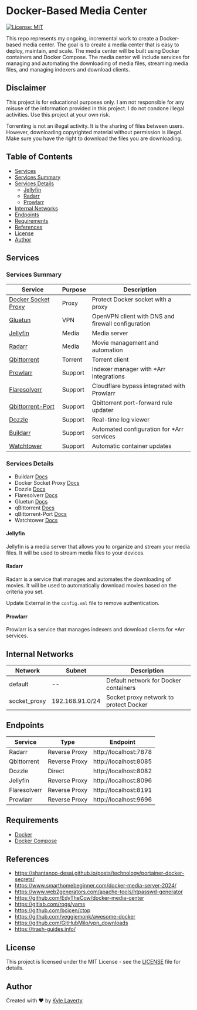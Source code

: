 # Docker-Based Media Center

[![License: MIT](https://img.shields.io/badge/License-MIT-yellow.svg)](https://github.com/kylelaverty/docker-media-center/blob/main/LICENSE)

This repo represents my ongoing, incremental work to create a Docker-based media center. The goal is to create a media center that is easy to deploy, maintain, and scale. The media center will be built using Docker containers and Docker Compose. The media center will include services for managing and automating the downloading of media files, streaming media files, and managing indexers and download clients.

## Disclaimer

This project is for educational purposes only. I am not responsible for any misuse of the information provided in this project. I do not condone illegal activities. Use this project at your own risk.

Torrenting is not an illegal activity. It is the sharing of files between users. However, downloading copyrighted material without permission is illegal. Make sure you have the right to download the files you are downloading.

## Table of Contents

- [Services](#services)
- [Services Summary](#services-summary)
- [Services Details](#services-details)
  - [Jellyfin](#jellyfin)
  - [Radarr](#radarr)
  - [Prowlarr](#prowlarr)
- [Internal Networks](#internal-networks)
- [Endpoints](#endpoints)
- [Requirements](#requirements)
- [References](#references)
- [License](#license)
- [Author](#author)

## Services

### Services Summary

| Service                                                                        | Purpose | Description                                        |
| ------------------------------------------------------------------------------ | ------- | -------------------------------------------------- |
| [Docker Socket Proxy](https://docs.linuxserver.io/images/docker-socket-proxy/) | Proxy   | Protect Docker socket with a proxy                 |
| [Gluetun](https://github.com/qdm12/gluetun)                                    | VPN     | OpenVPN client with DNS and firewall configuration |
| [Jellyfin](https://jellyfin.org/)                                              | Media   | Media server                                       |
| [Radarr](https://radarr.video/)                                                | Media   | Movie management and automation                    |
| [Qbittorrent](https://www.qbittorrent.org/)                                    | Torrent | Torrent client                                     |
| [Prowlarr](https://prowlarr.com/)                                              | Support | Indexer manager with \*Arr Integrations            |
| [Flaresolverr](https://github.com/FlareSolverr/FlareSolverr)                   | Support | Cloudflare bypass integrated with Prowlarr         |
| [Qbittorrent-Port](https://github.com/tcj-one/qbittorrent-port-forward-file)   | Support | Qbittorrent port-forward rule updater              |
| [Dozzle](https://dozzle.dev/)                                                  | Support | Real-time log viewer                               |
| [Buildarr](https://buildarr.github.io/)                                        | Support | Automated configuration for \*Arr services         |
| [Watchtower](https://containrrr.dev/watchtower/)                               | Support | Automatic container updates                        |

### Services Details

- Buildarr [Docs](./compose/services/buildarr/readme.md)
- Docker Socket Proxy [Docs](./compose/services/socket-proxy/readme.md)
- Dozzle [Docs](./compose/services/dozzle/readme.md)
- Flaresolverr [Docs](./compose/services/flaresolverr/readme.md)
- Gluetun [Docs](./compose/services/gluetun/readme.md)
- qBittorrent [Docs](./compose/services/qbittorrent/readme.md)
- qBittorrent-Port [Docs](./compose/services/qbittorrent-port/readme.md)
- Watchtower [Docs](./compose/services/watchtower/readme.md)

#### Jellyfin

Jellyfin is a media server that allows you to organize and stream your media files. It will be used to stream media files to your devices.

#### Radarr

Radarr is a service that manages and automates the downloading of movies. It will be used to automatically download movies based on the criteria you set.

Update <AuthenticationMethod>External</AuthenticationMethod> in the `config.xml` file to remove authentication.

#### Prowlarr

Prowlarr is a service that manages indexers and download clients for \*Arr services.

## Internal Networks

| Network      | Subnet          | Description                            |
| ------------ | --------------- | -------------------------------------- |
| default      | --              | Default network for Docker containers  |
| socket_proxy | 192.168.91.0/24 | Socket proxy network to protect Docker |

## Endpoints

| Service      | Type          | Endpoint              |
| ------------ | ------------- | --------------------- |
| Radarr       | Reverse Proxy | http://localhost:7878 |
| Qbittorrent  | Reverse Proxy | http://localhost:8085 |
| Dozzle       | Direct        | http://localhost:8082 |
| Jellyfin     | Reverse Proxy | http://localhost:8096 |
| Flaresolverr | Reverse Proxy | http://localhost:8191 |
| Prowlarr     | Reverse Proxy | http://localhost:9696 |

## Requirements

- [Docker](https://docs.docker.com/engine/install/)
- [Docker Compose](https://docs.docker.com/compose/install/)

## References

- https://shantanoo-desai.github.io/posts/technology/portainer-docker-secrets/
- https://www.smarthomebeginner.com/docker-media-server-2024/
- https://www.web2generators.com/apache-tools/htpasswd-generator
- https://github.com/EdyTheCow/docker-media-center
- https://gitlab.com/rogs/yams
- https://github.com/bcicen/ctop
- https://github.com/veggiemonk/awesome-docker
- https://github.com/GitHubMilo/vpn_downloads
- https://trash-guides.info/

## License

This project is licensed under the MIT License - see the [LICENSE](LICENSE) file for details.

## Author

Created with :heart: by [Kyle Laverty](https://github.com/kylelaverty)
